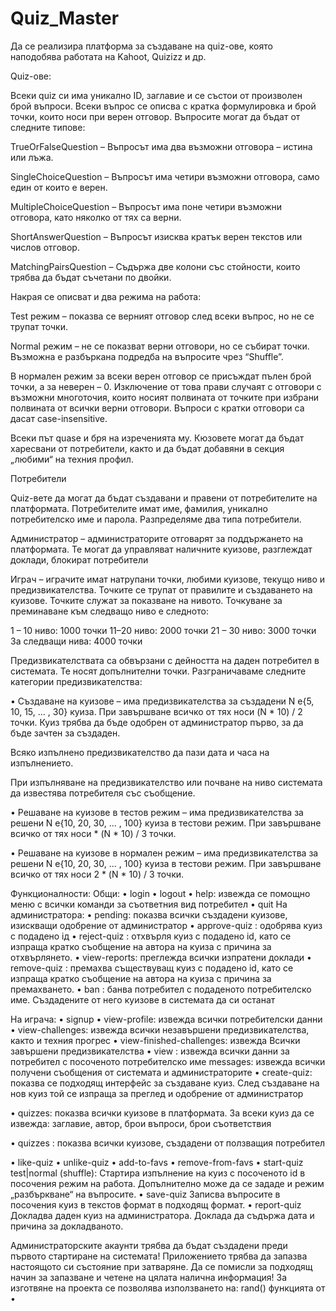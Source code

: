 # Quiz_Master

Да се реализира платформа за създаване на quiz-ове, която наподобява работата на Kahoot, Quizizz и др.

Quiz-ове:

Всеки quiz си има уникално ID, заглавие и се състои от произволен брой въпроси. Всеки въпрос се описва с кратка формулировка и брой точки, които носи при верен отговор. Въпросите могат да бъдат от следните типове:

TrueOrFalseQuestion – Въпросът има два възможни отговора – истина или лъжа.

SingleChoiceQuestion – Въпросът има четири възможни отговора, само един от които е верен.

MultipleChoiceQuestion – Въпросът има поне четири възможни отговора, като няколко от тях са верни.

ShortAnswerQuestion – Въпросът изисква кратък верен текстов или числов отговор.

MatchingPairsQuestion – Съдържа две колони със стойности, които трябва да бъдат съчетани по двойки.

Накрая се описват и два режима на работа:

Test режим – показва се верният отговор след всеки въпрос, но не се трупат точки.

Normal режим – не се показват верни отговори, но се събират точки. Възможна е разбъркана подредба на въпросите чрез “Shuffle”.




В нормален режим за всеки верен отговор се присъждат пълен брой точки, а за неверен – 0. Изключение от това прави случаят с отговори с възможни многоточия, които носият полвината от точките при избрани полвината от всички верни отговори. Въпроси с кратки отговори са дасат case-insensitive.

Всеки път quase и бря на изреченията му. Кюзовете могат да бъдат харесвани от потребители, както и да бъдат добавяни в секция „любими“ на техния профил.

Потребители

Quiz-вете да могат да бъдат създавани и правени от потребителите на платформата. Потребителите имат име, фамилия, уникално потребителско име и парола. Разпределяме два типа потребители.


Администратор – администраторите отговарят за поддържането на платформата. Те могат да управляват наличните куизове, разглеждат доклади, блокират потребители



Играч – играчите имат натрупани точки, любими куизове, текущо ниво и предизвикателства. Точките се трупат от правилите и създаването на куизове. Точките служат за показване на нивото. Точкуване за преминаване към следващо ниво е следното:


1 – 10 ниво: 1000 точки
11–20 ниво: 2000 точки
21 – 30 ниво: 3000 точки
За следващи нива: 4000 точки





Предизвикателствата са обвързани с дейността на даден потребител в системата. Те носят допълнителни точки. Разграничаваме следните категории предизвикателства:


• Създаване на куизове – има предизвикателства за създадени N е{5, 10, 15, ... , 30} куиза. При завършване всичко от тях носи (N * 10) / 2 точки. Куиз трябва да бъде одобрен от администратор първо, за да бъде зачтен за създаден.



Всяко изпълнено предизвикателство да пази дата и часа на изпълнението.

При изпълняване на предизвикателство или пoчване на ниво системата да известява потребителя със съобщение.


• Решаване на куизове в тестов режим – има предизвикателства за решени N е{10, 20, 30, ... , 100} куиза в тестови режим. При завършване всичко от тях носи * (N * 10) / 3 точки.

• Решаване на куизове в нормален режим – има предизвикателства за решени N е{10, 20, 30, ... , 100} куиза в тестови режим. При завършване всичко от тях носи 2 * (N * 10) / 3 точки.



Функционалности:
Общи:
• login <username> <password>
• logout
• help: извежда се помощно меню с всички команди за съответния вид потребител
• quit
На администратора:
• pending: показва всички създадени куизове, изискващи одобрение от администратор
• approve-quiz <quiz-id>: одобрява куиз с подадено ід
• reject-quiz <quiz-id> <reason>: отхвърля куиз с подадено id, като се изпраща кратко съобщение на автора на куиза с причина за отхвърлянето.
• view-reports: преглежда всички изпратени доклади
• remove-quiz <quiz-id> <reason>: премахва съществуващ куиз с подадено іd, като се изпраща кратко съобщение на автора на куиза с причина за премахването.
• ban <username>: банва потребител с подаденото потребителско име. Създадените от него куизове в системата да си останат




На играча:
• signup <first-name> <password2>
<last-name> <username> <password1>
• view-profile: извежда всички потребителски данни
• view-challenges: извежда всички незавършени предизвикателства, както и техния прогрес
• view-finished-challenges:
извежда Всички завършени предизвикателства
• view <username>: извежда всички данни за потребител с посоченото потребителско име
messages: извежда всички получени съобщения от системата и администраторите
• create-quiz: показва се подходящ интерфейс за създаване куиз. След създаване на нов куиз той се изпраща за преглед и одобрение от администратор

• quizzes: показва всички куизове в платформата. За всеки куиз да се извежда: заглавие, автор, брои въпроси, брои съответствия

• quizzes <username>: показва всички куизове, създадени от ползващия потребител

• like-quiz <quiz-id>
• unlike-quiz <quiz-id>
• add-to-favs <quiz-id>
• remove-from-favs <quiz-id>
• start-quiz  <quiz-id> test|normal (shuffle): Стартира изпълнение на куиз с посоченото id в посочения режим на работа. Допълнително може да се зададе и режим „разбъркване“ на въпросите.
• save-quiz <quiz-id> <filepath> Записва въпросите в посочения куиз в текстов формат в подходящ формат.
• report-quiz  <quiz-id> Докладва даден куиз на администратора. Доклада да съдържа дата и причина за докладваното.




Администраторските акаунти трябва да бъдат създадени преди първото стартиране на системата!
Приложението трябва да запазва настоящото си състояние при затваряне. Да се помисли за подходящ начин за запазване и четене на цялата налична информация!
За изготвяне на проекта се позволява използването на:
rand() функцията от <cstdlib>
• <ctime>
